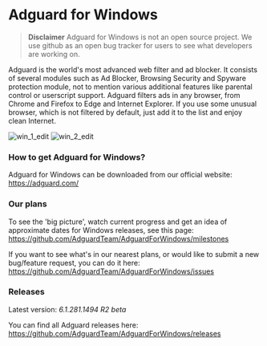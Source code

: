 # Adguard for Windows

> **Disclaimer** Adguard for Windows is not an open source project. We use github as an open bug tracker for users to see what developers are working on.

Adguard is the world's most advanced web filter and ad blocker. It consists of several modules such as Ad Blocker, Browsing Security and Spyware protection module, not to mention various additional features like parental control or userscript support. Adguard filters ads in any browser, from Chrome and Firefox to Edge and Internet Explorer. If you use some unusual browser, which is not filtered by default, just add it to the list and enjoy clean Internet.

![win_1_edit](https://cloud.githubusercontent.com/assets/8577533/9547309/09652662-4da2-11e5-90a3-876ed623f29a.jpg)
![win_2_edit](https://cloud.githubusercontent.com/assets/8577533/9547315/12833da6-4da2-11e5-9070-49d0b7395156.jpg)

### How to get Adguard for Windows?

Adguard for Windows can be downloaded from our official website:
https://adguard.com/

### Our plans

To see the 'big picture', watch current progress and get an idea of approximate dates for Windows releases, see this page: https://github.com/AdguardTeam/AdguardForWindows/milestones

If you want to see what's in our nearest plans, or would like to submit a new bug/feature request, you can do it here: https://github.com/AdguardTeam/AdguardForWindows/issues

### Releases

Latest version:
*6.1.281.1494 R2 beta*

You can find all Adguard releases here:
https://github.com/AdguardTeam/AdguardForWindows/releases
